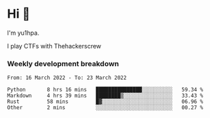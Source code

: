 # Hi 👋

I'm yu1hpa.

I play CTFs with Thehackerscrew

### Weekly development breakdown

<!--START_SECTION:waka-->

```text
From: 16 March 2022 - To: 23 March 2022

Python       8 hrs 16 mins   ███████████████░░░░░░░░░░   59.34 %
Markdown     4 hrs 39 mins   ████████▒░░░░░░░░░░░░░░░░   33.43 %
Rust         58 mins         █▓░░░░░░░░░░░░░░░░░░░░░░░   06.96 %
Other        2 mins          ░░░░░░░░░░░░░░░░░░░░░░░░░   00.27 %
```

<!--END_SECTION:waka-->

